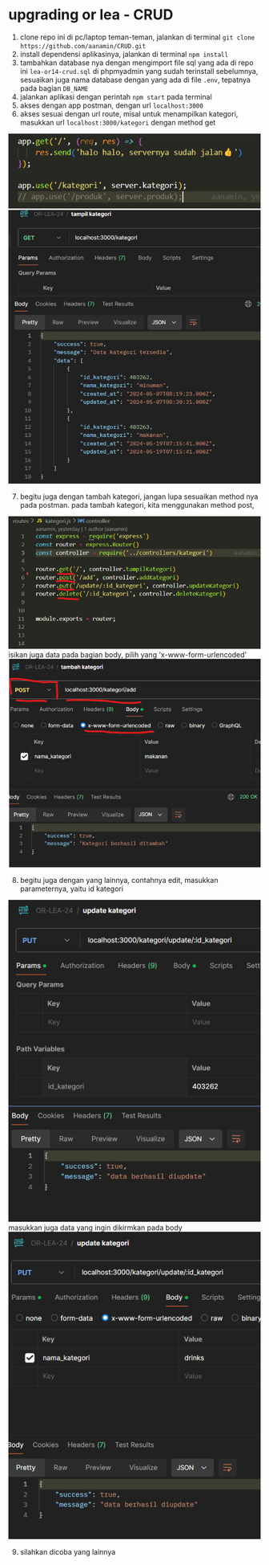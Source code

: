 # upgrading or lea - CRUD

1. clone repo ini di pc/laptop teman-teman, jalankan di terminal `git clone https://github.com/aanamin/CRUD.git`
2. install dependensi aplikasinya, jalankan di terminal `npm install`
3. tambahkan database nya dengan mengimport file sql yang ada di repo ini `lea-or14-crud.sql` di phpmyadmin yang sudah terinstall sebelumnya, sesuaikan juga nama database dengan yang ada di file `.env`, tepatnya pada bagian `DB_NAME`
4. jalankan aplikasi dengan perintah `npm start` pada terminal
5. akses dengan app postman, dengan url `localhost:3000`
6. akses sesuai dengan url route, misal untuk menampilkan kategori, masukkan url `localhost:3000/kategori` dengan method get
<img src='./img/route.png' >
<img src='./img/postman-tampil-kategori.png' >

7. begitu juga dengan tambah kategori, jangan lupa sesuaikan method nya pada postman. pada tambah kategori, kita menggunakan method post, 

<img src='./img/route-kategori.png' >
isikan juga data pada bagian body, pilih yang 'x-www-form-urlencoded'
<img src='./img/postman-tambah-kategori.png' >

8. begitu juga dengan yang lainnya, contahnya edit, masukkan parameternya, yaitu id kategori
<img src='./img/postman-update-kategori-params.png' >
masukkan juga data yang ingin dikirmkan pada body
<img src='./img/postman-update-kategori-body.png' >

9. silahkan dicoba yang lainnya

